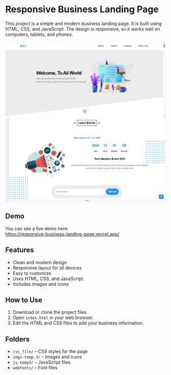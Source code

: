 # Responsive Business Landing Page

This project is a simple and modern business landing page. It is built using HTML, CSS, and JavaScript. The design is responsive, so it works well on computers, tablets, and phones.

![Landing Page](imgs-temp-3/Screenshot-landing-page.png)
![Event](imgs-temp-3/Screenshot-event.png)


## Demo

You can see a live demo here:  
https://responsive-business-landing-page.vercel.app/

## Features

- Clean and modern design
- Responsive layout for all devices
- Easy to customize
- Uses HTML, CSS, and JavaScript
- Includes images and icons

## How to Use

1. Download or clone the project files.
2. Open `index.html` in your web browser.
3. Edit the HTML and CSS files to add your business information.

## Folders

- `css_file/` – CSS styles for the page
- `imgs-temp-3/` – Images and icons
- `js-temp3/` – JavaScript files
- `webfonts/` – Font files
